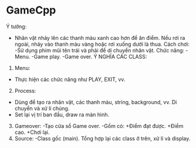 # GameCpp
Ý tưởng:
- Nhân vật nhảy lên các thanh màu xanh cao hơn để ăn điểm. Nếu rơi ra ngoài, nhảy vào thanh màu vàng hoặc rơi xuống dưới là thua.
Cách chơi:
-Sử dụng phím mũi tên trái và phải để di chuyển nhân vật.
Chức năng:
-Menu.
-Game play.
-Game over.
Ý NGHĨA CÁC CLASS:
1. Menu:
- Thực hiện các chức năng như PLAY, EXIT, vv.
2. Process:
- Dùng để tạo ra nhân vật, các thanh màu, string, background, vv. Di chuyển và xử lí chúng.
- Set lại vị trí ban đầu, draw ra màn hình.
3. Gameover:
-Tạo cửa sổ Game over.
-Gồm có:
+Điểm đạt được.
+Điểm cao.
+Chơi lại.
4. Source:
-Class gốc (main). Tổng hợp lại các class ở trên, xử lí và display.
